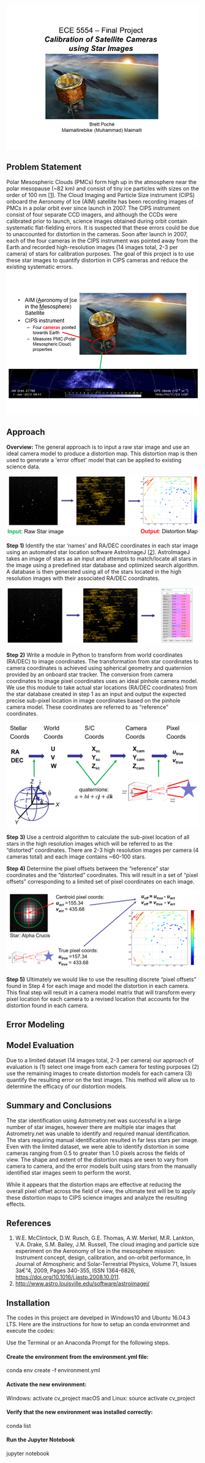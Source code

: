 ![](https://github.com/MuhammadVT/ECE5554_final_project/blob/master/CIPS_presentation_final_blank_background/Slide1.PNG)

## Problem Statement
Polar Mesospheric Clouds (PMCs) form high up in the atmosphere near the polar mesopause (~82 km) and consist of tiny ice particles with sizes on the order of 100 nm [[1](https://www.sciencedirect.com/science/article/pii/S1364682608002861)]. The Cloud Imaging and Particle Size instrument (CIPS) onboard the Aeronomy of Ice (AIM) satellite has been recording images of PMCs in a polar orbit ever since launch in 2007. The CIPS instrument consist of four separate CCD imagers, and although the CCDs were calibrated prior to launch, science images obtained during orbit contain systematic flat-fielding errors. It is suspected that these errors could be due to unaccounted for distortion in the cameras.
Soon after launch in 2007, each of the four cameras in the CIPS instrument was pointed away from the Earth and recorded high-resolution images (14 images total, 2-3 per camera) of stars for calibration purposes. The goal of this project is to use these star images to quantify distortion in CIPS cameras and reduce the existing systematic errors.   
![](https://github.com/MuhammadVT/ECE5554_final_project/blob/master/CIPS_presentation_final_blank_background/Slide4.PNG)



## Approach
**Overview:** The general approach is to input a raw star image and use an ideal camera model to produce a distortion map. This distortion map is then used to generate a 'error offset' model that can be applied to existing science data.

![](https://github.com/MuhammadVT/ECE5554_final_project/blob/master/CIPS_presentation_final_blank_background/Goal_input_to_output.PNG)

**Step 1)** Identify the star ‘names’ and RA/DEC coordinates in each star image using an automated star location software AstroImageJ [[2](http://www.astro.louisville.edu/software/astroimagej/)]. AstroImageJ takes an image of stars as an input and attempts to match/locate all stars in the image using a predefined star database and optimized search algorithm. A database is then generated using all of the stars located in the high resolution images with their associated RA/DEC coordinates.

![](https://github.com/MuhammadVT/ECE5554_final_project/blob/master/CIPS_presentation_final_blank_background/Step2_ra_dec_to_pixel_coords_combined.PNG)

**Step 2)** Write a module in Python to transform from world coordinates (RA/DEC) to image coordinates. The transformation from star coordinates to camera coordinates is achieved using spherical geometry and quaternion provided by an onboard star tracker. The conversion from camera coordinates to image pixel coordinates uses an ideal pinhole camera model. We use this module to take actual star locations (RA/DEC coordinates) from the star database created in step 1 as an input and output the expected precise sub-pixel location in image coordinates based on the pinhole camera model. These coordinates are referred to as “reference” coordinates.

![](https://github.com/MuhammadVT/ECE5554_final_project/blob/master/CIPS_presentation_final_blank_background/Step2a_coord_transform_R1.PNG)

**Step 3)** Use a centroid algorithm to calculate the sub-pixel location of all stars in the high resolution images which will be referred to as the “distorted” coordinates. There are 2-3 high resolution images per camera (4 cameras total) and each image contains ~60-100 stars.

**Step 4)** Determine the pixel offsets between the “reference” star coordinates and the “distorted” coordinates. This will result in a set of “pixel offsets” corresponding to a limited set of pixel coordinates on each image.

![](https://github.com/MuhammadVT/ECE5554_final_project/blob/master/CIPS_presentation_final_blank_background/Steps3_4_centroid_to_error_offset.PNG)

**Step 5)** Ultimately we would like to use the resulting discrete “pixel offsets” found in Step 4 for each image and model the distortion in each camera. This final step will result in a camera model matrix that will transform every pixel location for each camera to a revised location that accounts for the distortion found in each camera.

## Error Modeling


## Model Evaluation

Due to a limited dataset (14 images total, 2-3 per camera) our approach of evaluation is (1) select one image from each camera for testing purposes (2) use the remaining images to create distortion models for each camera (3) quantify the resulting error on the test images. This method will allow us to determine the efficacy of our distortion models.

## Summary and Conclusions

The star identification using Astrometry.net was successful in a large number of star images, however there are multiple star images that Astrometry.net was unable to identify and required manual identification. The stars requiring manual identification resulted in far less stars per image. Even with the limited dataset, we were able to identify distortion in some cameras ranging from 0.5 to greater than 1.0 pixels across the fields of view. The shape and extent of the distortion maps are seen to vary from camera to camera, and the error models built using stars from the manually identified star images seem to perform the worst.

While it appears that the distortion maps are effective at reducing the overall pixel offset across the field of view, the ultimate test will be to apply these distortion maps to CIPS science images and analyze the resulting effects.


## References 
1.  W.E. McClintock, D.W. Rusch, G.E. Thomas, A.W. Merkel, M.R. Lankton, V.A. Drake, S.M. Bailey, J.M. Russell, The cloud imaging and particle size experiment on the Aeronomy of Ice in the mesosphere mission: Instrument concept, design, calibration, and on-orbit performance, In Journal of Atmospheric and Solar-Terrestrial Physics, Volume 71, Issues 3â€“4, 2009, Pages 340-355, ISSN 1364-6826, https://doi.org/10.1016/j.jastp.2008.10.011.
2.  http://www.astro.louisville.edu/software/astroimagej/


## Installation
The codes in this project are develped in Windows10 and Ubuntu 16.04.3 LTS.
Here are the instructions for how to setup an conda environmet and execute the codes:

Use the Terminal or an Anaconda Prompt for the following steps.

#### Create the environment from the environment.yml file:

conda env create -f environment.yml

#### Activate the new environment:

Windows: activate cv_project 
macOS and Linux: source activate cv_project

#### Verify that the new environment was installed correctly:

conda list

#### Run the Jupyter Notebook

jupyter notebook






